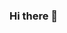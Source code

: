### Hi there 👋

<!--
**KamNotCam/KamNotCam** is a ✨ _special_ ✨ repository because its `README.md` (this file) appears on your GitHub profile.

Here are some ideas to get you started:

- 🔭 I’m currently working on a music artist app.
- 🌱 I’m currently learning Express.
- 👯 I’m looking to collaborate on projects that inspire me.
- 📫 How to reach me: Kedari.a.Matthews@gmail.com
- ⚡ Fun fact: I was president of the Writer's Guild in College
-->
